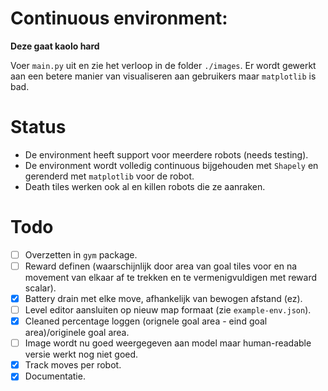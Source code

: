 # Continuous environment:

**Deze gaat kaolo hard**

Voer `main.py` uit en zie het verloop in de folder `./images`. Er wordt gewerkt aan een betere manier van visualiseren aan gebruikers maar `matplotlib` is bad.

# Status

- De environment heeft support voor meerdere robots (needs testing).
- De environment wordt volledig continuous bijgehouden met `Shapely` en gerenderd met `matplotlib` voor de robot.
- Death tiles werken ook al en killen robots die ze aanraken.


# Todo
- [ ] Overzetten in `gym` package.
- [ ] Reward definen (waarschijnlijk door area van goal tiles voor en na movement van elkaar af te trekken en te vermenigvuldigen met reward scalar).
- [x] Battery drain met elke move, afhankelijk van bewogen afstand (ez).
- [ ] Level editor aansluiten op nieuw map formaat (zie `example-env.json`).
- [x] Cleaned percentage loggen (orignele goal area - eind goal area)/originele goal area.
- [ ] Image wordt nu goed weergegeven aan model maar human-readable versie werkt nog niet goed.
- [x] Track moves per robot.
- [x] Documentatie.

